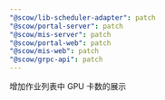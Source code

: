 ```yaml
---
"@scow/lib-scheduler-adapter": patch
"@scow/portal-server": patch
"@scow/mis-server": patch
"@scow/portal-web": patch
"@scow/mis-web": patch
"@scow/grpc-api": patch
---
```


增加作业列表中 GPU 卡数的展示
